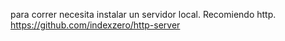 para correr necesita instalar un servidor local. Recomiendo http.
https://github.com/indexzero/http-server
